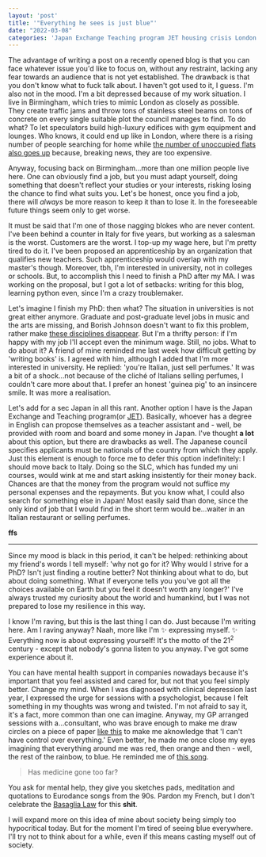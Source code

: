 ```yaml
---
layout: 'post'
title: '"Everything he sees is just blue"'
date: "2022-03-08"
categories: 'Japan Exchange Teaching program JET housing crisis London Birmingham UK GP PhD MA mental health Basaglia law'
---
```


The advantage of writing a post on a recently opened blog is that you can face whatever issue you'd like to focus on, without any restraint, lacking any fear towards an audience that is not yet established. The drawback is that you don't know what to fuck talk about. I haven't got used to it, I guess. I'm also not in the mood. I'm a bit depressed because of my work situation. I live in Birmingham, which tries to mimic London as closely as possible. They create traffic jams and throw tons of stainless steel beams on tons of concrete on every single suitable plot the council manages to find. To do what? To let speculators build high-luxury edifices with gym equipment and lounges. Who knows, it could end up like in London, where there is a rising number of people searching for home while [the number of unoccupied flats also goes up](https://pastebin.com/GaY3g6Jx) because, breaking news, they are too expensive.

Anyway, focusing back on Birmingham...more than one million people live here. One can obviously find a job, but you must adapt yourself, doing something that doesn't reflect your studies or your interests, risking losing the chance to find what suits you. Let's be honest, once you find a job, there will *always* be more reason to keep it than to lose it. In the foreseeable future things seem only to get worse.

It must be said that I'm one of those nagging blokes who are never content. I've been behind a counter in Italy for five years, but working as a salesman is the worst. Customers are the worst. I top-up my wage here, but I'm pretty tired to do it. I've been proposed an apprenticeship by an organization that qualifies new teachers. Such apprenticeship would overlap with my master's though. Moreover, tbh, I'm interested in university, not in colleges or schools. But, to accomplish this I need to finish a PhD after my MA. I was working on the proposal, but I got a lot of setbacks: writing for this blog, learning python even, since I'm a crazy troublemaker.

Let's imagine I finish my PhD: then what? The situation in universities is not great either anymore. Graduate and post-graduate level jobs in music and the arts are missing, and Borish Johnson doesn't want to fix this problem, rather make [these disciplines disappear](https://www.theguardian.com/education/2021/may/06/plans-for-50-funding-cut-to-arts-subjects-at-universities-catastrophic). But I'm a thrifty person: if I'm happy with my job I'll accept even the minimum wage. Still, no jobs. What to do about it? A friend of mine reminded me last week how difficult getting by 'writing books' is. I agreed with him, although I added that I'm more interested in university. He replied: 'you're Italian, just sell perfumes.' It was a bit of a shock...not because of the cliché of Italians selling perfumes, I couldn't care more about that. I prefer an honest 'guinea pig' to an insincere smile. It was more a realisation.

Let's add for a sec Japan in all this rant. Another option I have is the Japan Exchange and Teaching program(or [JET](http://jetprogramme.org/en/)). Basically, whoever has a degree in English can propose themselves as a teacher assistant and - well, be provided with room and board and some money in Japan. I've thought **a lot** about this option, but there are drawbacks as well. The Japanese council specifies applicants must be nationals of the country from which they apply. Just this element is enough to force me to defer this option indefinitely: I should move back to Italy. Doing so the SLC, which has funded my uni courses, would wink at me and start asking insistently for their money back. Chances are that the money from the program would not suffice my personal expenses and the repayments. But you know what, I could also search for something else in Japan! Most easily said than done, since the only kind of job that I would find in the short term would be...waiter in an Italian restaurant or selling perfumes. 

**ffs**

---

Since my mood is black in this period, it can't be helped: rethinking about my friend's words I tell myself: 'why not go for it? Why would I strive for a PhD? Isn't just finding a routine better? Not thinking about what to do, but about doing something. What if everyone tells you you've got all the choices available on Earth but you feel it doesn't worth any longer?' I've always trusted my curiosity about the world and humankind, but I was not prepared to lose my resilience in this way.

I know I'm raving, but this is the last thing I can do. Just because I'm writing here. Am I raving anyway? Naah, more like I'm :sparkles: expressing myself. :sparkles: Everything now is about expressing yourself! It's the motto of the 21<sup>2</sup> century - except that nobody's gonna listen to you anyway. I've got some experience about it.

You can have mental health support in companies nowadays because it's important that you feel assisted and cared for, but not that you feel simply better. Change my mind. When I was diagnosed with clinical depression last year, I expressed the urge for sessions with a psychologist, because I felt something in my thoughts was wrong and twisted. I'm not afraid to say it, it's a fact, more common than one can imagine. Anyway, my GP arranged sessions with a...consultant, who was brave enough to make me draw circles on a piece of paper [like this](https://share.sketchpad.app/22/03b-329a-e19791.jpeg) to make me aknowledge that 'I can't have control over everything.' Even better, he made me once close my eyes imagining that everything around me was red, then orange and then - well, the rest of the rainbow, to blue. He reminded me of [this song](https://www.youtube.com/watch?v=zA52uNzx7Y4). 

> Has medicine gone too far?

You ask for mental help, they give you sketches pads, meditation and quotations to Eurodance songs from the 90s. Pardon my French, but I don't celebrate the [Basaglia Law](https://en.wikipedia.org/wiki/Basaglia_Law) for this **shit**.

I will expand more on this idea of mine about society being simply too hypocritical today. But for the moment I'm tired of seeing blue everywhere. I'll try not to think about for a while, even if this means casting myself out of society.
